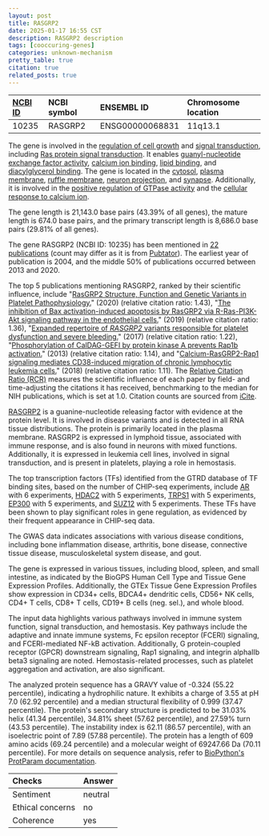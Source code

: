 ```yaml
---
layout: post
title: RASGRP2
date: 2025-01-17 16:55 CST
description: RASGRP2 description
tags: [cooccuring-genes]
categories: unknown-mechanism
pretty_table: true
citation: true
related_posts: true
---
```




| [NCBI ID](https://www.ncbi.nlm.nih.gov/gene/10235) | NCBI symbol | ENSEMBL ID | Chromosome location |
| :-------- | :------- | :-------- | :------- |
| 10235  | RASGRP2 | ENSG00000068831 | 11q13.1 |



The gene is involved in the [regulation of cell growth](https://amigo.geneontology.org/amigo/term/GO:0001558) and [signal transduction](https://amigo.geneontology.org/amigo/term/GO:0007165), including [Ras protein signal transduction](https://amigo.geneontology.org/amigo/term/GO:0007265). It enables [guanyl-nucleotide exchange factor activity](https://amigo.geneontology.org/amigo/term/GO:0005085), [calcium ion binding](https://amigo.geneontology.org/amigo/term/GO:0005509), [lipid binding](https://amigo.geneontology.org/amigo/term/GO:0008289), and [diacylglycerol binding](https://amigo.geneontology.org/amigo/term/GO:0019992). The gene is located in the [cytosol](https://amigo.geneontology.org/amigo/term/GO:0005829), [plasma membrane](https://amigo.geneontology.org/amigo/term/GO:0005886), [ruffle membrane](https://amigo.geneontology.org/amigo/term/GO:0032587), [neuron projection](https://amigo.geneontology.org/amigo/term/GO:0043005), and [synapse](https://amigo.geneontology.org/amigo/term/GO:0045202). Additionally, it is involved in the [positive regulation of GTPase activity](https://amigo.geneontology.org/amigo/term/GO:0043547) and the [cellular response to calcium ion](https://amigo.geneontology.org/amigo/term/GO:0071277).


The gene length is 21,143.0 base pairs (43.39% of all genes), the mature length is 674.0 base pairs, and the primary transcript length is 8,686.0 base pairs (29.81% of all genes).


The gene RASGRP2 (NCBI ID: 10235) has been mentioned in [22 publications](https://pubmed.ncbi.nlm.nih.gov/?term=%22RASGRP2%22) (count may differ as it is from [Pubtator](https://academic.oup.com/nar/article/47/W1/W587/5494727)). The earliest year of publication is 2004, and the middle 50% of publications occurred between 2013 and 2020.


The top 5 publications mentioning RASGRP2, ranked by their scientific influence, include "[RasGRP2 Structure, Function and Genetic Variants in Platelet Pathophysiology.](https://pubmed.ncbi.nlm.nih.gov/32041177)" (2020) (relative citation ratio: 1.43), "[The inhibition of Bax activation-induced apoptosis by RasGRP2 via R-Ras-PI3K-Akt signaling pathway in the endothelial cells.](https://pubmed.ncbi.nlm.nih.gov/31723205)" (2019) (relative citation ratio: 1.36), "[Expanded repertoire of <i>RASGRP2</i> variants responsible for platelet dysfunction and severe bleeding.](https://pubmed.ncbi.nlm.nih.gov/28637664)" (2017) (relative citation ratio: 1.22), "[Phosphorylation of CalDAG-GEFI by protein kinase A prevents Rap1b activation.](https://pubmed.ncbi.nlm.nih.gov/23611601)" (2013) (relative citation ratio: 1.14), and "[Calcium-RasGRP2-Rap1 signaling mediates CD38-induced migration of chronic lymphocytic leukemia cells.](https://pubmed.ncbi.nlm.nih.gov/29970392)" (2018) (relative citation ratio: 1.11). The [Relative Citation Ratio (RCR)](https://journals.plos.org/plosbiology/article?id=10.1371/journal.pbio.1002541) measures the scientific influence of each paper by field- and time-adjusting the citations it has received, benchmarking to the median for NIH publications, which is set at 1.0. Citation counts are sourced from [iCite](https://icite.od.nih.gov).


[RASGRP2](https://www.proteinatlas.org/ENSG00000068831-RASGRP2) is a guanine-nucleotide releasing factor with evidence at the protein level. It is involved in disease variants and is detected in all RNA tissue distributions. The protein is primarily located in the plasma membrane. RASGRP2 is expressed in lymphoid tissue, associated with immune response, and is also found in neurons with mixed functions. Additionally, it is expressed in leukemia cell lines, involved in signal transduction, and is present in platelets, playing a role in hemostasis.


The top transcription factors (TFs) identified from the GTRD database of TF binding sites, based on the number of CHIP-seq experiments, include [AR](https://www.ncbi.nlm.nih.gov/gene/367) with 6 experiments, [HDAC2](https://www.ncbi.nlm.nih.gov/gene/3066) with 5 experiments, [TRPS1](https://www.ncbi.nlm.nih.gov/gene/7227) with 5 experiments, [EP300](https://www.ncbi.nlm.nih.gov/gene/2033) with 5 experiments, and [SUZ12](https://www.ncbi.nlm.nih.gov/gene/23512) with 5 experiments. These TFs have been shown to play significant roles in gene regulation, as evidenced by their frequent appearance in CHIP-seq data.



The GWAS data indicates associations with various disease conditions, including bone inflammation disease, arthritis, bone disease, connective tissue disease, musculoskeletal system disease, and gout.



The gene is expressed in various tissues, including blood, spleen, and small intestine, as indicated by the BioGPS Human Cell Type and Tissue Gene Expression Profiles. Additionally, the GTEx Tissue Gene Expression Profiles show expression in CD34+ cells, BDCA4+ dendritic cells, CD56+ NK cells, CD4+ T cells, CD8+ T cells, CD19+ B cells (neg. sel.), and whole blood.


The input data highlights various pathways involved in immune system function, signal transduction, and hemostasis. Key pathways include the adaptive and innate immune systems, Fc epsilon receptor (FCERI) signaling, and FCERI-mediated NF-kB activation. Additionally, G protein-coupled receptor (GPCR) downstream signaling, Rap1 signaling, and integrin alphaIIb beta3 signaling are noted. Hemostasis-related processes, such as platelet aggregation and activation, are also significant.



The analyzed protein sequence has a GRAVY value of -0.324 (55.22 percentile), indicating a hydrophilic nature. It exhibits a charge of 3.55 at pH 7.0 (62.92 percentile) and a median structural flexibility of 0.999 (37.47 percentile). The protein's secondary structure is predicted to be 31.03% helix (41.34 percentile), 34.81% sheet (57.62 percentile), and 27.59% turn (43.53 percentile). The instability index is 62.11 (86.57 percentile), with an isoelectric point of 7.89 (57.88 percentile). The protein has a length of 609 amino acids (69.24 percentile) and a molecular weight of 69247.66 Da (70.11 percentile). For more details on sequence analysis, refer to [BioPython's ProtParam documentation](https://biopython.org/docs/1.75/api/Bio.SeqUtils.ProtParam.html).





| Checks    | Answer |
| :-------- | :------- |
| Sentiment  | neutral   |
| Ethical concerns | no     |
| Coherence    | yes    |